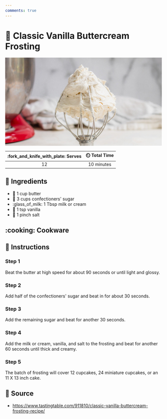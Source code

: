 ```yaml
---
comments: true
---
```

# :cake: Classic Vanilla Buttercream Frosting

![Classic Vanilla Buttercream Frosting](../../assets/images/classic-vanilla-buttercream-frosting.jpg)

| :fork_and_knife_with_plate: Serves | :timer_clock: Total Time |
|:----------------------------------:|:-----------------------: |
| 12 | 10 minutes |

## :salt: Ingredients

- :butter: 1 cup butter
- :candy: 3 cups confectioners' sugar
- :glass_of_milk: 1 Tbsp milk or cream
- :icecream: 1 tsp vanilla
- :salt: 1 pinch salt

## :cooking: Cookware

## :pencil: Instructions

### Step 1

Beat the butter at high speed for about 90 seconds or until light and glossy.

### Step 2

Add half of the confectioners' sugar and beat in for about 30 seconds.

### Step 3

Add the remaining sugar and beat for another 30 seconds.

### Step 4

Add the milk or cream, vanilla, and salt to the frosting and beat for another 60 seconds until thick and creamy.

### Step 5

The batch of frosting will cover 12 cupcakes, 24 miniature cupcakes, or an 11 X 13 inch cake.

## :link: Source

- <https://www.tastingtable.com/911810/classic-vanilla-buttercream-frosting-recipe/>
